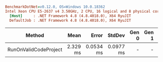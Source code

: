 ``` ini

BenchmarkDotNet=v0.12.0, OS=Windows 10.0.18362
Intel Xeon CPU E5-2637 v4 3.50GHz, 2 CPU, 16 logical and 8 physical cores
  [Host]     : .NET Framework 4.8 (4.8.4018.0), X64 RyuJIT
  DefaultJob : .NET Framework 4.8 (4.8.4018.0), X64 RyuJIT


```
|                Method |     Mean |     Error |    StdDev | Gen 0 | Gen 1 | Gen 2 | Allocated |
|---------------------- |---------:|----------:|----------:|------:|------:|------:|----------:|
| RunOnValidCodeProject | 2.329 ms | 0.0534 ms | 0.0977 ms |     - |     - |     - |    144 KB |
